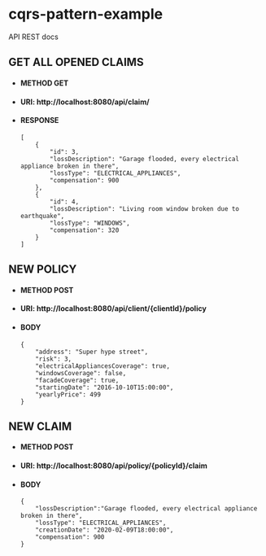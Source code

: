 # cqrs-pattern-example

API REST docs

## GET ALL OPENED CLAIMS

* #### METHOD GET

* #### URI: http://localhost:8080/api/claim/

* #### RESPONSE
	```
	[
        {
            "id": 3,
            "lossDescription": "Garage flooded, every electrical appliance broken in there",
            "lossType": "ELECTRICAL_APPLIANCES",
            "compensation": 900
        },
        {
            "id": 4,
            "lossDescription": "Living room window broken due to earthquake",
            "lossType": "WINDOWS",
            "compensation": 320
        }
    ]
	```


## NEW POLICY

* #### METHOD POST

* #### URI:  http://localhost:8080/api/client/{clientId}/policy

* #### BODY
	```
	{
        "address": "Super hype street",
        "risk": 3,
        "electricalAppliancesCoverage": true,
        "windowsCoverage": false,
        "facadeCoverage": true,
        "startingDate": "2016-10-10T15:00:00",
        "yearlyPrice": 499
    }
	```


## NEW CLAIM

* #### METHOD POST

* #### URI:  http://localhost:8080/api/policy/{policyId}/claim

* #### BODY

	```
	{
        "lossDescription":"Garage flooded, every electrical appliance broken in there",
        "lossType": "ELECTRICAL_APPLIANCES",
        "creationDate": "2020-02-09T18:00:00",
        "compensation": 900
    }
	```
